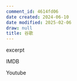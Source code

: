 ```yaml
---
comment_id: 4614fd06
date created: 2024-06-10
date modified: 2025-02-06
draw: null
title: 谷歌
---
```

excerpt

<!-- more -->

IMDB

Youtube
